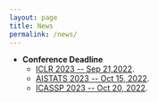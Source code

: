 ```yaml
---
layout: page
title: News
permalink: /news/
---
```

* **Conference Deadline**
  * [ICLR 2023 -- Sep 21,2022](https://iclr.cc/Conferences/2023/CallForPapers).
  * [AISTATS 2023 -- Oct 15, 2022](https://ad-deadlines.com/conference/?id=aistats23).
  * [ICASSP 2023 -- Oct 20, 2022](https://2023.ieeeicassp.org/call-for-papers/).

